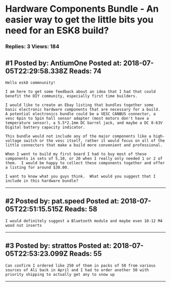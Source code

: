 # Hardware Components Bundle - An easier way to get the little bits you need for an ESK8 build?

### Replies: 3 Views: 184

## \#1 Posted by: AntiumOne Posted at: 2018-07-05T22:29:58.338Z Reads: 74

```
Hello esk8 commnunity!

I am here to get some feedback about an idea that I had that could benefit the DIY community, especially first time builders. 

I would like to create an Ebay listing that bundles together some basic electronic hardware components that are necessary for a build.  A potential electronics bundle could be a VESC CANBUS connector, a vesc 6pin to 5pin hall sensor adapter (most motors don't have a temperature sensor), a 5.5*2.1mm DC barrel jack, and maybe a DC 8-63V Digital battery capacity indicator. 

This bundle would not include any of the major components like a high-voltage switch or the vesc itself, rather it would focus on all of the little connectors that make a build more convenient and professional.  

When I went to build my first board I had to buy most of these components in sets of 5,10, or 20 when I really only needed 1 or 2 of them.  I would be happy to collect these components together and offer a listing for around $30.00. 

I want to know what you guys think.  What would you suggest that I include in this hardware bundle?
```

---
## \#2 Posted by: pat.speed Posted at: 2018-07-05T22:51:15.515Z Reads: 58

```
I would definitely suggest a Bluetooth module and maybe even 10-12 M4 wood nut inserts
```

---
## \#3 Posted by: strattos Posted at: 2018-07-05T22:53:23.099Z Reads: 55

```
Can confirm I ordered like 250 of them in packs of 50 from various sources of Ali back in April and I had to order another 50 with priority shipping to actually get any to snow up
```

---
